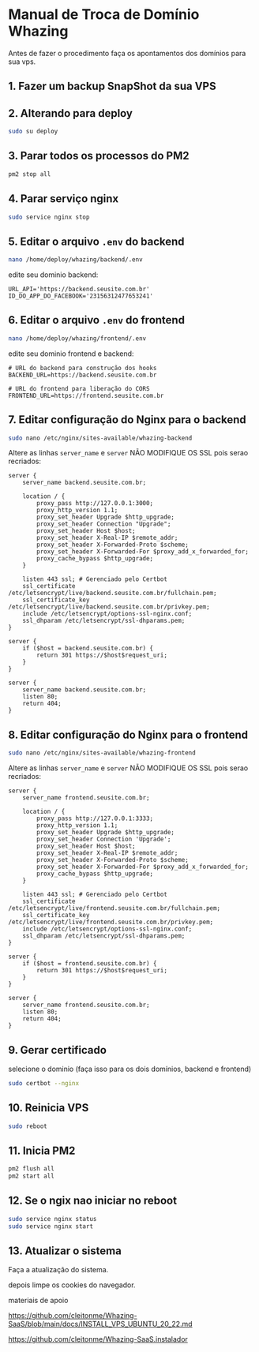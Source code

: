 # Manual de Troca de Domínio Whazing
Antes de fazer o procedimento faça os apontamentos dos domínios para sua vps.
## 1. Fazer um backup  SnapShot da sua VPS

## 2. Alterando para deploy
```bash
sudo su deploy
```

## 3. Parar todos os processos do PM2
```bash
pm2 stop all
```

## 4. Parar serviço nginx
```bash
sudo service nginx stop
```

## 5. Editar o arquivo `.env` do backend
```bash
nano /home/deploy/whazing/backend/.env
```
edite seu dominio backend:
```env
URL_API='https://backend.seusite.com.br'
ID_DO_APP_DO_FACEBOOK='23156312477653241'
```

## 6. Editar o arquivo `.env` do frontend
```bash
nano /home/deploy/whazing/frontend/.env
```
edite seu dominio frontend e backend:
```
# URL do backend para construção dos hooks
BACKEND_URL=https://backend.seusite.com.br

# URL do frontend para liberação do CORS
FRONTEND_URL=https://frontend.seusite.com.br
```

## 7. Editar configuração do Nginx para o backend
```bash
sudo nano /etc/nginx/sites-available/whazing-backend
```
Altere as linhas `server_name` e `server`   NÃO MODIFIQUE OS SSL pois serao recriados:
```nginx
server {
    server_name backend.seusite.com.br;

    location / {
        proxy_pass http://127.0.0.1:3000;
        proxy_http_version 1.1;
        proxy_set_header Upgrade $http_upgrade;
        proxy_set_header Connection "Upgrade";
        proxy_set_header Host $host;
        proxy_set_header X-Real-IP $remote_addr;
        proxy_set_header X-Forwarded-Proto $scheme;
        proxy_set_header X-Forwarded-For $proxy_add_x_forwarded_for;
        proxy_cache_bypass $http_upgrade;
    }

    listen 443 ssl; # Gerenciado pelo Certbot
    ssl_certificate /etc/letsencrypt/live/backend.seusite.com.br/fullchain.pem;
    ssl_certificate_key /etc/letsencrypt/live/backend.seusite.com.br/privkey.pem;
    include /etc/letsencrypt/options-ssl-nginx.conf;
    ssl_dhparam /etc/letsencrypt/ssl-dhparams.pem;
}

server {
    if ($host = backend.seusite.com.br) {
        return 301 https://$host$request_uri;
    }
}

server {
    server_name backend.seusite.com.br;
    listen 80;
    return 404;
}
```

## 8. Editar configuração do Nginx para o frontend
```bash
sudo nano /etc/nginx/sites-available/whazing-frontend
```
Altere  as linhas `server_name` e `server` NÃO MODIFIQUE OS SSL pois serao recriados:
```nginx
server {
    server_name frontend.seusite.com.br;

    location / {
        proxy_pass http://127.0.0.1:3333;
        proxy_http_version 1.1;
        proxy_set_header Upgrade $http_upgrade;
        proxy_set_header Connection 'Upgrade';
        proxy_set_header Host $host;
        proxy_set_header X-Real-IP $remote_addr;
        proxy_set_header X-Forwarded-Proto $scheme;
        proxy_set_header X-Forwarded-For $proxy_add_x_forwarded_for;
        proxy_cache_bypass $http_upgrade;
    }

    listen 443 ssl; # Gerenciado pelo Certbot
    ssl_certificate /etc/letsencrypt/live/frontend.seusite.com.br/fullchain.pem;
    ssl_certificate_key /etc/letsencrypt/live/frontend.seusite.com.br/privkey.pem;
    include /etc/letsencrypt/options-ssl-nginx.conf;
    ssl_dhparam /etc/letsencrypt/ssl-dhparams.pem;
}

server {
    if ($host = frontend.seusite.com.br) {
        return 301 https://$host$request_uri;
    }
}

server {
    server_name frontend.seusite.com.br;
    listen 80;
    return 404;
}
```
## 9. Gerar certificado
selecione o dominio (faça isso para os dois domínios, backend e frontend)
```bash
sudo certbot --nginx
```
## 10. Reinicia  VPS
```bash
sudo reboot
```
## 11. Inicia PM2
```bash
pm2 flush all
pm2 start all
```
## 12. Se o ngix nao iniciar no reboot
```bash
sudo service nginx status
sudo service nginx start
```
## 13. Atualizar o sistema
Faça a atualização do sistema.

depois limpe os cookies do navegador.

materiais de apoio

https://github.com/cleitonme/Whazing-SaaS/blob/main/docs/INSTALL_VPS_UBUNTU_20_22.md

https://github.com/cleitonme/Whazing-SaaS.instalador



